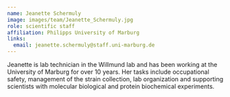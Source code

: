 ```yaml
---
name: Jeanette Schermuly
image: images/team/Jeanette_Schermuly.jpg
role: scientific staff
affiliation: Philipps University of Marburg
links:
  email: jeanette.schermuly@staff.uni-marburg.de
---
```


Jeanette is lab technician in the Willmund lab and has been working at the University of Marburg for over 10 years.
Her tasks include occupational safety, management of the strain collection, lab organization and supporting scientists with molecular biological and protein biochemical experiments.
